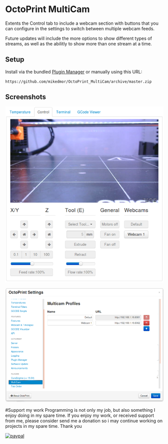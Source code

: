 # OctoPrint MultiCam
Extents the Control tab to include a webcam section with buttons that you can configure in the settings to switch between multiple webcam feeds.

Future updates will include the more options to show different types of streams, as well as the abilitly to show more than one stream at a time.

## Setup

Install via the bundled [Plugin Manager](https://github.com/foosel/OctoPrint/wiki/Plugin:-Plugin-Manager)
or manually using this URL:

    https://github.com/mikedmor/OctoPrint_MultiCam/archive/master.zip

## Screenshots

![Control Preview](Octoprint_MultiCam_Control.png)

![Setting Preview](Octoprint_MultiCam_Settings.png)

#Support my work
Programming is not only my job, but also something I enjoy doing in my spare time. If you enjoy my work, or received support from me, please consider send me a donation so i may continue working on projects in my spare time. Thank you

[![paypal](https://www.paypalobjects.com/en_US/i/btn/btn_donateCC_LG.gif)](https://www.paypal.com/cgi-bin/webscr?cmd=_s-xclick&hosted_button_id=K3LCC3QY2LSE8)
